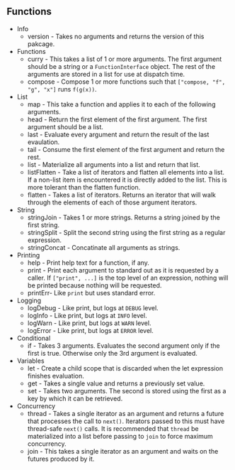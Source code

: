## Functions

* Info
  * version - Takes no arguments and returns the version of this pakcage.
* Functions
  * curry - This takes a list of 1 or more arguments.
            The first argument should be a string
            or a `FunctionInterface` object.
            The rest of the arguments are stored in
            a list for use at dispatch time.
  * compose - Compose 1 or more functions
              such that `["compose, "f", "g", "x"]`
              runs `f(g(x))`.
* List
  * map - This take a function and applies it
          to each of the following arguments.
  * head - Return the first element of the first argument.
           The first argument should be a list.
  * last - Evaluate every argument and return the
           result of the last evaulation.
  * tail - Consume the first element of the first
           argument and return the rest.
  * list - Materialize all arguments into a list
           and return that list.
  * listFlatten - Take a list of iterators and flatten
                  all elements into a list.
                  If a non-list item is encountered
                  it is directly added to the list.
                  This is more tolerant than 
                  the flatten function.
  * flatten - Takes a list of iterators. Returns
              an iterator that will walk through the
              elements of each of those argument iterators.
* String
  * stringJoin - Takes 1 or more strings. Returns
                 a string joined by the first string.
  * stringSplit - Split the second string using the first
                  string as a regular expression.
  * stringConcat - Concatinate all arguments as strings.
* Printing
  * help - Print help text for a function, if any.
  * print - Print each argument to standard out as
            it is requested by a caller.
            If `["print", ...]` is the top level
            of an expression, nothing will be printed
            because nothing will be requested.
  * printErr- Like `print` but uses standard error.
* Logging
  * logDebug - Like print, but logs at `DEBUG` level.
  * logInfo - Like print, but logs at `INFO` level.
  * logWarn - Like print, but logs at `WARN` level.
  * logError - Like print, but logs at `ERROR` level.
* Conditional
  * if - Takes 3 arguments. Evaluates the second
         argument only if the first is true.
         Otherwise only the 3rd argument is evaluated.
* Variables
  * let - Create a child scope that is discarded
          when the let expression finishes evaluation.
  * get - Takes a single value and returns a previously
          set value.
  * set - Takes two arguments. The second is stored
          using the first as a key by which it can be
          retrieved.
* Concurrency
  * thread - Takes a single iterator as an argument
             and returns a future that processes
             the call to `next()`.
             Iterators passed to this
             must have thread-safe `next()` calls.
             It is recommended that `thread` be materialized
             into a list before passing to `join` 
             to force maximum concurrency.
  * join - This takes a single iterator as an argument
           and waits on the futures produced by it.
            
